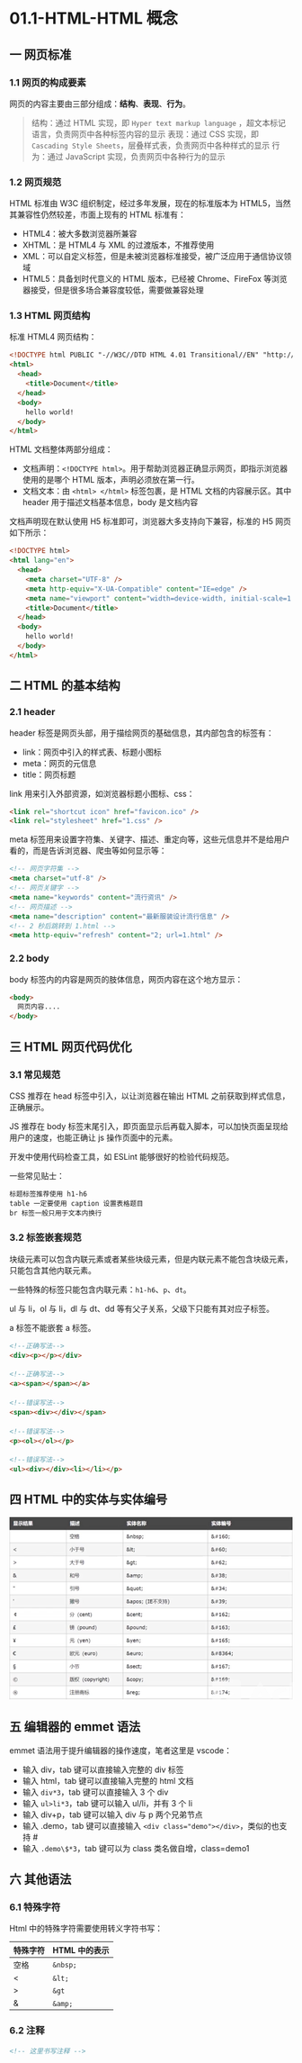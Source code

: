 # 01.1-HTML-HTML 概念

## 一 网页标准

### 1.1 网页的构成要素

网页的内容主要由三部分组成：**结构**、**表现**、**行为**。

> 结构：通过 HTML 实现，即 `Hyper text markup language` ，超文本标记语言，负责网页中各种标签内容的显示
> 表现：通过 CSS 实现，即 `Cascading Style Sheets`，层叠样式表，负责网页中各种样式的显示
> 行为：通过 JavaScript 实现，负责网页中各种行为的显示

### 1.2 网页规范

HTML 标准由 W3C 组织制定，经过多年发展，现在的标准版本为 HTML5，当然其兼容性仍然较差，市面上现有的 HTML 标准有：

- HTML4：被大多数浏览器所兼容
- XHTML：是 HTML4 与 XML 的过渡版本，不推荐使用
- XML：可以自定义标签，但是未被浏览器标准接受，被广泛应用于通信协议领域
- HTML5：具备划时代意义的 HTML 版本，已经被 Chrome、FireFox 等浏览器接受，但是很多场合兼容度较低，需要做兼容处理

### 1.3 HTML 网页结构

标准 HTML4 网页结构：

```html
<!DOCTYPE html PUBLIC "-//W3C//DTD HTML 4.01 Transitional//EN" "http://www.w3.org/TR/html4/loose.dtd">
<html>
  <head>
    <title>Document</title>
  </head>
  <body>
    hello world!
  </body>
</html>
```

HTML 文档整体两部分组成：

- 文档声明：`<!DOCTYPE html>`。用于帮助浏览器正确显示网页，即指示浏览器使用的是哪个 HTML 版本，声明必须放在第一行。
- 文档文本：由 `<html> </html>` 标签包裹，是 HTML 文档的内容展示区。其中 header 用于描述文档基本信息，body 是文档内容

文档声明现在默认使用 H5 标准即可，浏览器大多支持向下兼容，标准的 H5 网页如下所示：

```html
<!DOCTYPE html>
<html lang="en">
  <head>
    <meta charset="UTF-8" />
    <meta http-equiv="X-UA-Compatible" content="IE=edge" />
    <meta name="viewport" content="width=device-width, initial-scale=1.0" />
    <title>Document</title>
  </head>
  <body>
    hello world!
  </body>
</html>
```

## 二 HTML 的基本结构

### 2.1 header

header 标签是网页头部，用于描绘网页的基础信息，其内部包含的标签有：

- link：网页中引入的样式表、标题小图标
- meta：网页的元信息
- title：网页标题

link 用来引入外部资源，如浏览器标题小图标、css：

```html
<link rel="shortcut icon" href="favicon.ico" />
<link rel="stylesheet" href="1.css" />
```

meta 标签用来设置字符集、关键字、描述、重定向等，这些元信息并不是给用户看的，而是告诉浏览器、爬虫等如何显示等：

```html
<!-- 网页字符集 -->
<meta charset="utf-8" />
<!-- 网页关键字 -->
<meta name="keywords" content="流行资讯" />
<!-- 网页描述 -->
<meta name="description" content="最新服装设计流行信息" />
<!-- 2 秒后跳转到 1.html -->
<meta http-equiv="refresh" content="2; url=1.html" />
```

### 2.2 body

body 标签内的内容是网页的肢体信息，网页内容在这个地方显示：

```html
<body>
  网页内容....
</body>
```

## 三 HTML 网页代码优化

### 3.1 常见规范

CSS 推荐在 head 标签中引入，以让浏览器在输出 HTML 之前获取到样式信息，正确展示。

JS 推荐在 body 标签末尾引入，即页面显示后再载入脚本，可以加快页面呈现给用户的速度，也能正确让 js 操作页面中的元素。

开发中使用代码检查工具，如 ESLint 能够很好的检验代码规范。

一些常见贴士：

```txt
标题标签推荐使用 h1-h6
table 一定要使用 caption 设置表格题目
br 标签一般只用于文本内换行
```

### 3.2 标签嵌套规范

块级元素可以包含内联元素或者某些块级元素，但是内联元素不能包含块级元素，只能包含其他内联元素。

一些特殊的标签只能包含内联元素：`h1-h6`、`p`、`dt`。

ul 与 li，ol 与 li，dl 与 dt、dd 等有父子关系，父级下只能有其对应子标签。

a 标签不能嵌套 a 标签。

```html
<!--正确写法-->
<div><p></p></div>

<!--正确写法-->
<a><span></span></a>

<!--错误写法-->
<span><div></div></span>

<!--错误写法-->
<p><ol></ol></p>

<!--错误写法-->
<ul><div></div><li></li></p>
```

## 四 HTML 中的实体与实体编号

![HTML 中的实体](../images/html/01.png)

## 五 编辑器的 emmet 语法

emmet 语法用于提升编辑器的操作速度，笔者这里是 vscode：

- 输入 div，tab 键可以直接输入完整的 div 标签
- 输入 html，tab 键可以直接输入完整的 html 文档
- 输入 `div*3`，tab 键可以直接输入 3 个 div
- 输入 `ul>li*3`，tab 键可以输入 ul/li，并有 3 个 li
- 输入 div+p，tab 键可以输入 div 与 p 两个兄弟节点
- 输入 .demo，tab 键可以直接输入 `<div class="demo"></div>`，类似的也支持 #
- 输入 `.demo\$*3`，tab 键可以为 class 类名做自增，class=demo1

## 六 其他语法

### 6.1 特殊字符

Html 中的特殊字符需要使用转义字符书写：

| 特殊字符 | HTML 中的表示 |
| -------- | ------------- |
| 空格     | `&nbsp;`      |
| <        | `&lt;`        |
| >        | `&gt`         |
| &        | `&amp;`       |

### 6.2 注释

```html
<!-- 这里书写注释 -->
```
